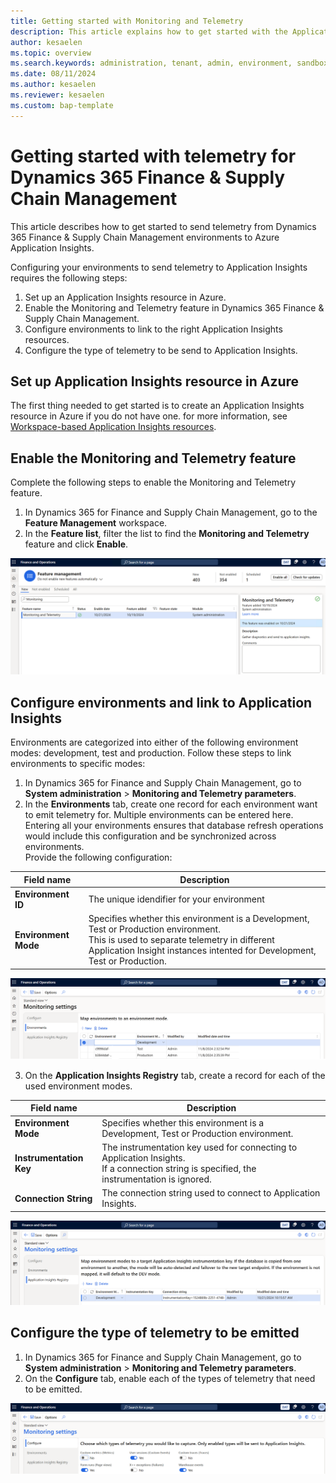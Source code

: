 ```yaml
---
title: Getting started with Monitoring and Telemetry
description: This article explains how to get started with the Application Insights integration for finance and operations apps.
author: kesaelen
ms.topic: overview
ms.search.keywords: administration, tenant, admin, environment, sandbox, telemetry
ms.date: 08/11/2024
ms.author: kesaelen
ms.reviewer: kesaelen
ms.custom: bap-template
---
```


# Getting started with telemetry for Dynamics 365 Finance & Supply Chain Management

This article describes how to get started to send telemetry from Dynamics 365 Finance & Supply Chain Management environments to Azure Application Insights.

Configuring your environments to send telemetry to Application Insights requires the following steps: 

1. Set up an Application Insights resource in Azure.
1. Enable the Monitoring and Telemetry feature in Dynamics 365 Finance & Supply Chain Management.
1. Configure environments to link to the right Application Insights resources.
1. Configure the type of telemetry to be send to Application Insights.

## Set up Application Insights resource in Azure

The first thing needed to get started is to create an Application Insights resource in Azure if you do not have one. for more information, see [Workspace-based Application Insights resources](https://learn.microsoft.com/azure/azure-monitor/app/create-workspace-resource?tabs=bicep).

## Enable the Monitoring and Telemetry feature

Complete the following steps to enable the Monitoring and Telemetry feature.

1. In Dynamics 365 for Finance and Supply Chain Management, go to the **Feature Management** workspace.
2. In the **Feature list**, filter the list to find the **Monitoring and Telemetry** feature and click **Enable**.

[![Monitoring and Telemetry Feature.](./images/monitoring-getting-started-enable-feature.png)](./images/monitoring-getting-started-enable-feature.png)

## Configure environments and link to Application Insights

Environments are categorized into either of the following environment modes: development, test and production. Follow these steps to link environments to specific modes:

1. In Dynamics 365 for Finance and Supply Chain Management, go to **System administration** \> **Monitoring and Telemetry parameters**.
2. In the **Environments** tab, create one record for each environment want to emit telemetry for. Multiple environments can be entered here. Entering all your environments ensures that database refresh operations would include this configuration and be synchronized across environments.<br>
Provide the following configuration:

| Field name | Description |
| ---------- | ----------- |
| **Environment ID** | The unique idendifier for your environment |
| **Environment Mode** | Specifies whether this environment is a Development, Test or Production environment. <br>This is used to separate telemetry in different Application Insight instances intented for Development, Test or Production. |

[![Application Insights Environments.](./images/monitoring-getting-started-application-insights-environments.png)](./images/monitoring-getting-started-application-insights-environments.png)

3. On the **Application Insights Registry** tab, create a record for each of the used environment modes.

| Field name | Description |
| ---------- | ----------- |
| **Environment Mode** | Specifies whether this environment is a Development, Test or Production environment. |
| **Instrumentation Key** | The instrumentation key used for connecting to Application Insights.<br>If a connection string is specified, the instrumentation is ignored. |
| **Connection String** | The connection string used to connect to Application Insights.  |

[![Application Insights Registry.](./images/monitoring-getting-started-application-insights-registry.png)](./images/monitoring-getting-started-application-insights-registry.png)

## Configure the type of telemetry to be emitted

1. In Dynamics 365 for Finance and Supply Chain Management, go to **System administration** \> **Monitoring and Telemetry parameters**.
2. On the **Configure** tab, enable each of the types of telemetry that need to be emitted.

[![Application Insights Signal Configuration.](./images/monitoring-getting-started-configure-signals.png)](./images/monitoring-getting-started-configure-signals.png)
